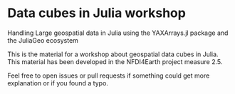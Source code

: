 # Data cubes in Julia workshop
Handling Large geospatial data in Julia using the YAXArrays.jl package and the JuliaGeo ecosystem

This is the material for a workshop about geospatial data cubes in Julia.
This material has been developed in the NFDI4Earth project measure 2.5.

Feel free to open issues or pull requests if something could get more explanation or if you found a typo. 
